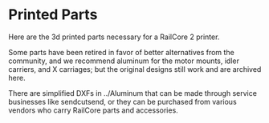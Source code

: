 # Printed Parts

Here are the 3d printed parts necessary for a RailCore 2 printer. 

Some parts have been retired in favor of better alternatives from the community, and we recommend aluminum for the motor mounts, idler carriers, and X carriages; but the original designs still work and are archived here.

There are simplified DXFs in ../Aluminum that can be made through service businesses like sendcutsend, or they can be purchased from various vendors who carry RailCore parts and accessories.
